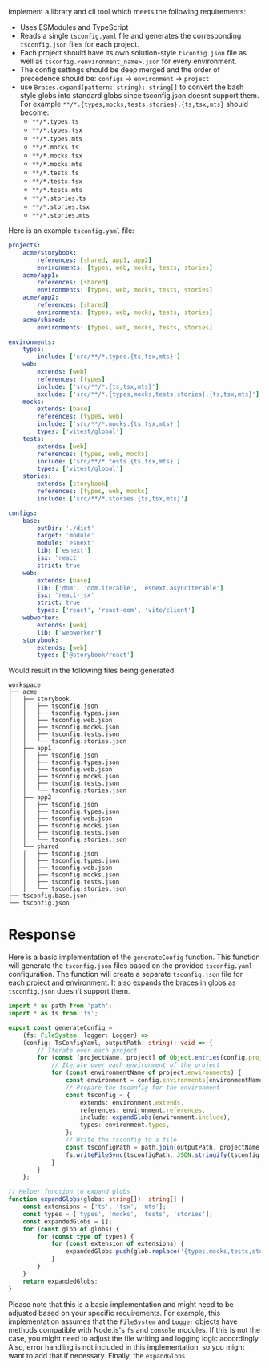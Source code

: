 Implement a library and cli tool which meets the following requirements:
- Uses ESModules and TypeScript
- Reads a single `tsconfig.yaml` file and generates the corresponding `tsconfig.json` files for each project.
- Each project should have its own solution-style `tsconfig.json` file as well as `tsconfig.<environment_name>.json` for every environment.
- The config settings should be deep merged and the order of precedence should be: `configs` -> `environment` -> `project`
- use `Braces.expand(pattern: string): string[]` to convert the bash style globs into standard globs since tsconfig.json doesnt support them. For example `**/*.{types,mocks,tests,stories}.{ts,tsx,mts}` should become:
  - `**/*.types.ts`
  - `**/*.types.tsx`
  - `**/*.types.mts`
  - `**/*.mocks.ts`
  - `**/*.mocks.tsx`
  - `**/*.mocks.mts`
  - `**/*.tests.ts`
  - `**/*.tests.tsx`
  - `**/*.tests.mts`
  - `**/*.stories.ts`
  - `**/*.stories.tsx`
  - `**/*.stories.mts`

Here is an example `tsconfig.yaml` file:

```yaml
projects:
    acme/storybook:
        references: [shared, app1, app2]
        environments: [types, web, mocks, tests, stories]
    acme/app1:
        references: [shared]
        environments: [types, web, mocks, tests, stories]
    acme/app2:
        references: [shared]
        environments: [types, web, mocks, tests, stories]
    acme/shared:
        environments: [types, web, mocks, tests, stories]

environments:
    types:
        include: ['src/**/*.types.{ts,tsx,mts}']
    web:
        extends: [web]
        references: [types]
        include: ['src/**/*.{ts,tsx,mts}']
        exclude: ['src/**/*.{types,mocks,tests,stories}.{ts,tsx,mts}']
    mocks:
        extends: [base]
        references: [types, web]
        include: ['src/**/*.mocks.{ts,tsx,mts}']
        types: ['vitest/global']
    tests:
        extends: [web]
        references: [types, web, mocks]
        include: ['src/**/*.tests.{ts,tsx,mts}']
        types: ['vitest/global']
    stories:
        extends: [storybook]
        references: [types, web, mocks]
        include: ['src/**/*.stories.{ts,tsx,mts}']

configs:
    base:
        outDir: './dist'
        target: 'module'
        module: 'esnext'
        lib: ['esnext']
        jsx: 'react'
        strict: true
    web:
        extends: [base]
        lib: ['dom', 'dom.iterable', 'esnext.asynciterable']
        jsx: 'react-jsx'
        strict: true
        types: ['react', 'react-dom', 'vite/client']
    webworker:
        extends: [web]
        lib: ['webworker']
    storybook:
        extends: [web]
        types: ['@storybook/react']
```

Would result in the following files being generated:

```shell
workspace
├── acme
│   ├── storybook
│   │   ├── tsconfig.json
│   │   ├── tsconfig.types.json
│   │   ├── tsconfig.web.json
│   │   ├── tsconfig.mocks.json
│   │   ├── tsconfig.tests.json
│   │   └── tsconfig.stories.json
│   ├── app1
│   │   ├── tsconfig.json
│   │   ├── tsconfig.types.json
│   │   ├── tsconfig.web.json
│   │   ├── tsconfig.mocks.json
│   │   ├── tsconfig.tests.json
│   │   └── tsconfig.stories.json
│   ├── app2
│   │   ├── tsconfig.json
│   │   ├── tsconfig.types.json
│   │   ├── tsconfig.web.json
│   │   ├── tsconfig.mocks.json
│   │   ├── tsconfig.tests.json
│   │   └── tsconfig.stories.json
│   └── shared
│   │   ├── tsconfig.json
│   │   ├── tsconfig.types.json
│   │   ├── tsconfig.web.json
│   │   ├── tsconfig.mocks.json
│   │   ├── tsconfig.tests.json
│   │   └── tsconfig.stories.json
├── tsconfig.base.json
└── tsconfig.json
```


# Response


Here is a basic implementation of the `generateConfig` function. This function will generate the `tsconfig.json` files based on the provided `tsconfig.yaml` configuration. The function will create a separate `tsconfig.json` file for each project and environment. It also expands the braces in globs as `tsconfig.json` doesn't support them.

```ts
import * as path from 'path';
import * as fs from 'fs';

export const generateConfig =
	(fs: FileSystem, logger: Logger) =>
	(config: TsConfigYaml, outputPath: string): void => {
		// Iterate over each project
		for (const [projectName, project] of Object.entries(config.projects)) {
			// Iterate over each environment of the project
			for (const environmentName of project.environments) {
				const environment = config.environments[environmentName];
				// Prepare the tsconfig for the environment
				const tsconfig = {
					extends: environment.extends,
					references: environment.references,
					include: expandGlobs(environment.include),
					types: environment.types,
				};
				// Write the tsconfig to a file
				const tsconfigPath = path.join(outputPath, projectName, `tsconfig.${environmentName}.json`);
				fs.writeFileSync(tsconfigPath, JSON.stringify(tsconfig, null, 2));
			}
		}
	};

// Helper function to expand globs
function expandGlobs(globs: string[]): string[] {
	const extensions = ['ts', 'tsx', 'mts'];
	const types = ['types', 'mocks', 'tests', 'stories'];
	const expandedGlobs = [];
	for (const glob of globs) {
		for (const type of types) {
			for (const extension of extensions) {
				expandedGlobs.push(glob.replace('{types,mocks,tests,stories}', type).replace('{ts,tsx,mts}', extension));
			}
		}
	}
	return expandedGlobs;
}
```

Please note that this is a basic implementation and might need to be adjusted based on your specific requirements. For example, this implementation assumes that the `FileSystem` and `Logger` objects have methods compatible with Node.js's `fs` and `console` modules. If this is not the case, you might need to adjust the file writing and logging logic accordingly. Also, error handling is not included in this implementation, so you might want to add that if necessary. Finally, the `expandGlobs`